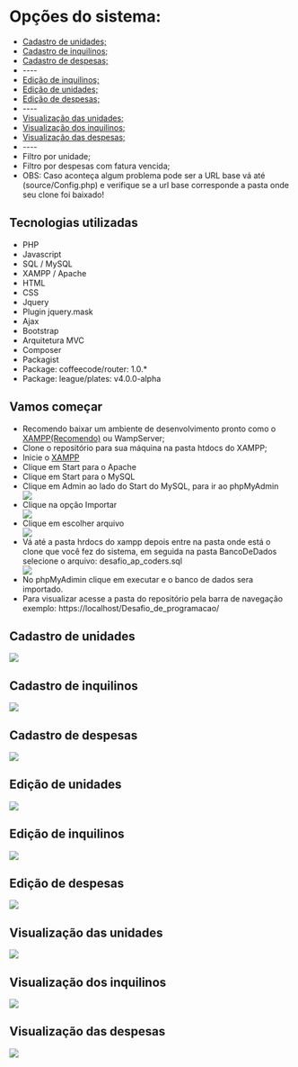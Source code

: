 <h1>Opções do sistema:</h1>
<ul>
 <li><a href="#CadastroDeUnidades">Cadastro de unidades;</a></li>
 <li><a href="#CadastroDeInquilinos">Cadastro de inquilinos;</a></li>
 <li><a href="#CadastroDeDespesas">Cadastro de despesas;</a></li>
 <li>----</li>
 <li><a href="#EdicaoDeInquilinos">Edição de inquilinos;</a></li>
 <li><a href="#EdicaoDeUnidades">Edição de unidades;</a></li>
 <li><a href="#EdicaoDeDespesas">Edição de despesas;</a></li>
 <li>----</li>
 <li><a href="#ListagemDeUnidades">Visualização das unidades;</a></li>
 <li><a href="#ListagemDeInquilinos">Visualização dos inquilinos;</a></li>
 <li><a href="#ListagemDeDespesas">Visualização das despesas;</a></li>
 <li>----</li>
 <li>Filtro por unidade;</li>
 <li>Filtro por despesas com fatura vencida;</li>
 <li>OBS: Caso aconteça algum problema pode ser a URL base vá até (source/Config.php) e verifique se a url base corresponde a pasta onde seu clone foi baixado!</li>
</ul>
<h2 class="text-success text-center">Tecnologias utilizadas</h2>
<ul class="p-0">
 <li class="border ps-3">PHP</li>
 <li class="border ps-3">Javascript</li>
 <li class="border ps-3">SQL / MySQL</li>
 <li class="border ps-3">XAMPP / Apache</li>
 <li class="border ps-3">HTML</li>
 <li class="border ps-3">CSS</li>
 <li class="border ps-3">Jquery</li>
 <li class="border ps-3">Plugin jquery.mask</li>            
 <li class="border ps-3">Ajax</li>            
 <li class="border ps-3">Bootstrap</li>
 <li class="border ps-3">Arquitetura MVC</li>
 <li class="border ps-3">Composer</li>
 <li class="border ps-3">Packagist</li>            
 <li class="border ps-3">Package: coffeecode/router: 1.0.*</li>
 <li class="border ps-3">Package: league/plates: v4.0.0-alpha</li>            
</ul>	
<h2>Vamos começar</h2>
<ul>
 <li>Recomendo baixar um ambiente de desenvolvimento pronto como o <a href="https://www.apachefriends.org/pt_br/index.html">XAMPP(Recomendo)</a> ou WampServer;</li> 
 <li>Clone o repositório para sua máquina na pasta htdocs do XAMPP;</li>
 <li>Inicie o <a href="https://www.apachefriends.org/pt_br/index.html">XAMPP</a></li>
 <li>Clique em Start para o Apache</li>
 <li>Clique em Start para o MySQL</li>  
 <li>Clique em Admin ao lado do Start do MySQL, para ir ao phpMyAdmin</li>
 <img src="theme/assets/img/xampp.PNG">
 <li>Clique na opção Importar</li>
 <img src="theme/assets/img/importar.PNG">
 <li>Clique em escolher arquivo</li>
 <img src="theme/assets/img/ficheiro.PNG">
 <li>Vá até a pasta hrdocs do xampp depois entre na pasta onde está o clone que você fez do sistema, em seguida na pasta BancoDeDados selecione o arquivo: desafio_ap_coders.sql</li>
 <img src="theme/assets/img/banco.PNG">
 <li>No phpMyAdimin clique em executar e o banco de dados sera importado.</li>
 <li>Para visualizar acesse a pasta do repositório pela barra de navegação exemplo: https://localhost/Desafio_de_programacao/</li>
</ul>
<h2 id="CadastroDeUnidades">Cadastro de unidades</h2>
<img src="theme/assets/img/cadastro_de_unidades.PNG">
<h2 id="CadastroDeInquilinos">Cadastro de inquilinos</h2>
<img src="theme/assets/img/cadastro_de_inquilinos.PNG">
<h2 id="CadastroDeDespesas">Cadastro de despesas</h2>
<img src="theme/assets/img/cadastro_de_despesas.PNG">
<h2 id="EdicaoDeInquilinos">Edição de unidades</h2>
<img src="theme/assets/img/edicao_de_unidades.PNG">
<h2 id="EdicaoDeUnidades">Edição de inquilinos</h2>
<img src="theme/assets/img/edicao_de_inquilinos.PNG">
<h2 id="EdicaoDeDespesas">Edição de despesas</h2>
<img src="theme/assets/img/edicao_de_despesas.PNG">
<h2 id="ListagemDeUnidades">Visualização das unidades</h2>
<img src="theme/assets/img/listagem_de_unidades.PNG">
<h2 id="ListagemDeInquilinos">Visualização dos inquilinos</h2>
<img src="theme/assets/img/listagem_de_inquilinos.PNG">
<h2 id="ListagemDeDespesas">Visualização das despesas</h2>
<img src="theme/assets/img/listagem_de_despesas.PNG">

